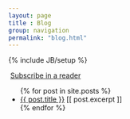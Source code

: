```yaml
---
layout: page
title : Blog
group: navigation
permalink: "blog.html"
---
```

{% include JB/setup %}

<a href="http://feeds.feedburner.com/HansenLab" rel="alternate" type="application/rss+xml"><img src="//feedburner.google.com/fb/images/pub/feed-icon32x32.png" alt="" style="vertical-align:middle;border:0"/></a> <a href="http://feeds.feedburner.com/HansenLab" rel="alternate" type="application/rss+xml">Subscribe in a reader</a> 

<ul>
  {% for post in site.posts %}
    <li>
      <a href="{{ post.url }}">{{ post.title }}</a>
	  [[ post.excerpt ]]
    </li>
  {% endfor %}
</ul>

<!-- <ul> -->
<!--   {% for post in site.posts %} -->
<!--     <li> -->
<!--       <h3><a href="{{ post.url }}">{{ post.date }}{{ post.title }}</a></h3> -->
<!--       {{ post.excerpt }} -->
<!--     </li> -->
<!--   {% endfor %} -->
<!-- </ul> -->

